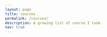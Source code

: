 ```yaml
---
layout: page
title: courses
permalink: /courses/
description: A growing list of course I took.
nav: true
---
```

